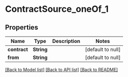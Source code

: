 # ContractSource_oneOf_1

## Properties

| Name         | Type       | Description | Notes             |
| ------------ | ---------- | ----------- | ----------------- |
| **contract** | **String** |             | [default to null] |
| **from**     | **String** |             | [default to null] |

[[Back to Model list]](../README.md#documentation-for-models) [[Back to API list]](../README.md#documentation-for-api-endpoints) [[Back to README]](../README.md)
